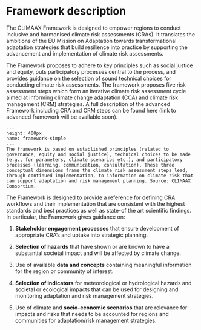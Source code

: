 Framework description
=======================

The CLIMAAX Framework is designed to empower regions to conduct inclusive and harmonised climate risk assessments (CRAs). It translates the ambitions of the EU Mission on Adaptation towards transformational adaptation strategies that build resilience into practice by supporting the advancement and implementation of climate risk assessments.

The Framework proposes to adhere to key principles such as social justice and equity, puts participatory processes central to the process, and provides guidance on the selection of sound technical choices for conducting climate risk assessments. The framework proposes five risk assessment steps which form an iterative climate risk assessment cycle aimed at informing climate change adaptation (CCA) and climate risk management (CRM) strategies. A full description of the advanced Framework including CRA and CRM steps can be found here (link to advanced framework will be available soon).

```{figure} ../images/Framework_simple.png
---
height: 400px
name: framework-simple
---
The framework is based on established principles (related to governance, equity and social justice), technical choices to be made (e.g., for parameters, climate scenarios etc.), and participatory processes (learning, communication, consultation). These three conceptual dimensions frame the climate risk assessment steps lead, through continued implementation, to information on climate risk that can support adaptation and risk management planning. Source: CLIMAAX Consortium.
```
The Framework is designed to provide a reference for defining CRA workflows and their implementation that are consistent with the highest standards and best practices as well as state-of the art scientific findings. In particular, the Framework gives guidance on:

1. **Stakeholder engagement processes** that ensure development of appropriate CRA’s and uptake into strategic planning.

2. **Selection of hazards** that have shown or are known to have a substantial societal impact and will be affected by climate change.

3. Use of available **data and concepts** containing meaningful information for the region or community of interest.

4. **Selection of indicators** for meteorological or hydrological hazards and societal or ecological impacts that can be used for designing and monitoring adaptation and risk management strategies.

5. Use of climate and **socio-economic scenarios** that are relevance for impacts and risks that needs to be accounted for regions and communities for adaptation/risk management strategies.
